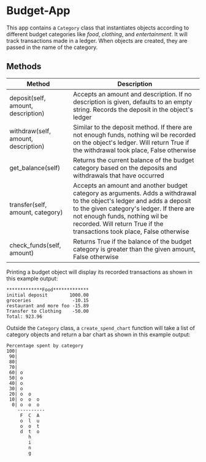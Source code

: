# Budget-App
This app contains a `Category` class that instantiates objects according to different budget categories like *food*, *clothing*, and *entertainment*. It will track transactions made in a ledger.
When objects are created, they are passed in the name of the category.

## Methods
Method|Description
-|-
deposit(self, amount, description)|Accepts an amount and description. If no description is given, defaults to an empty string. Records the deposit in the object's ledger
withdraw(self, amount, description)|Similar to the deposit method. If there are not enough funds, nothing wil be recorded on the object's ledger. Will return True if the withdrawal took place, False otherwise
get_balance(self)|Returns the current balance of the budget category based on the deposits and withdrawals that have occurred
transfer(self, amount, category)|Accepts an amount and another budget category as arguments. Adds a withdrawal to the object's ledger and adds a deposit to the given category's ledger. If there are not enough funds, nothing wil be recorded. Will return True if the transactions took place, False otherwise
check_funds(self, amount)|Returns True if the balance of the budget category is greater than the given amount, False otherwise

Printing a budget object will display its recorded transactions as shown in this example output:
```
*************Food*************
initial deposit        1000.00
groceries               -10.15
restaurant and more foo -15.89
Transfer to Clothing    -50.00
Total: 923.96
```

Outside the `Category` class, a `create_spend_chart` function will take a list of category objects and return a bar chart as shown in this example output:
```
Percentage spent by category
100|          
 90|          
 80|          
 70|          
 60| o        
 50| o        
 40| o        
 30| o        
 20| o  o     
 10| o  o  o  
  0| o  o  o  
    ----------
     F  C  A  
     o  l  u  
     o  o  t  
     d  t  o  
        h     
        i     
        n     
        g     
```
